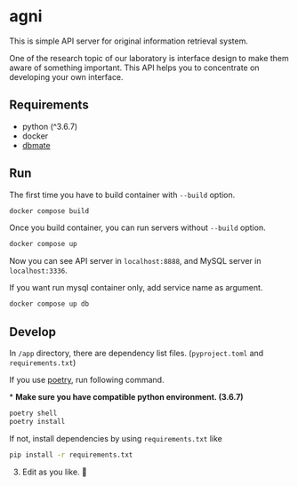 # agni

This is simple API server for original information retrieval system.

One of the research topic of our laboratory is interface design to make them aware of something important.
This API helps you to concentrate on developing your own interface.

## Requirements

- python (^3.6.7)
- docker
- [dbmate](https://github.com/amacneil/dbmate)

## Run

The first time you have to build container with `--build` option.

```sh
docker compose build
```

Once you build container, you can run servers without `--build` option.

```sh
docker compose up
```

Now you can see API server in `localhost:8888`, and MySQL server in `localhost:3336`.

If you want run mysql container only, add service name as argument.

```sh
docker compose up db
```


## Develop

In `/app` directory, there are dependency list files. (`pyproject.toml` and `requirements.txt`)

If you use [poetry](https://python-poetry.org/), run following command.

\* **Make sure you have compatible python environment. (3.6.7)**

```sh
poetry shell
poetry install
```

If not, install dependencies by using `requirements.txt` like

```sh
pip install -r requirements.txt
```

3. Edit as you like. 🎉
